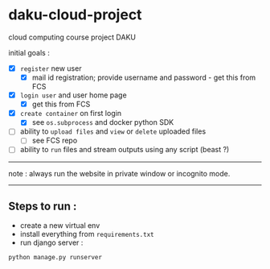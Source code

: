 # daku-cloud-project
cloud computing course project DAKU

initial goals :

- [X] `register` new user
  - [X] mail id registration; provide username and password - get this from FCS 
- [X] `login user` and user home page
  - [X] get this from FCS
- [X] `create container` on first login
  - [X] see `os.subprocess` and docker python SDK
- [ ] ability to `upload files` and `view` or `delete` uploaded files
  - [ ] see FCS repo
- [ ] ability to `run` files and stream outputs using any script (beast ?)

---

note : always run the website in private window or incognito mode. 

---

## Steps to run :

- create a new virtual env
- install everything from  `requirements.txt`
- run django server :

`python manage.py runserver`
